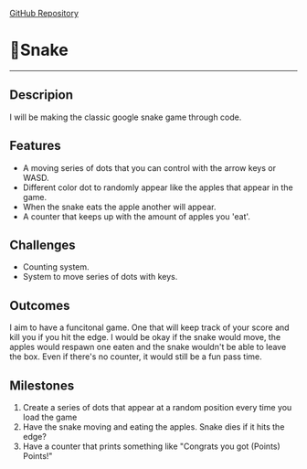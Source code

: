 [GitHub Repository](https://github.com/AndreaSteller/pfda-final-project-AndreaSteller.git)

# 🐍Snake

---

## Descripion
I will be making the classic google snake game through code.

## Features
- A moving series of dots that you can control with the arrow keys or WASD.
- Different color dot to randomly appear like the apples that appear in the game.
- When the snake eats the apple another will appear. 
- A counter that keeps up with the amount of apples you 'eat'.

## Challenges
- Counting system. 
- System to move series of dots with keys.

## Outcomes
I aim to have a funcitonal game. One that will keep track of your score and kill you if you hit the edge.
I would be okay if the snake would move, the apples would respawn one eaten and the snake wouldn't be able to leave the box. Even if there's no counter, it would still be a fun pass time.

## Milestones
1. Create a series of dots that appear at a random position every time you load the game 
2. Have the snake moving and eating the apples. Snake dies if it hits the edge?
3. Have a counter that prints something like "Congrats you got (Points) Points!" 
